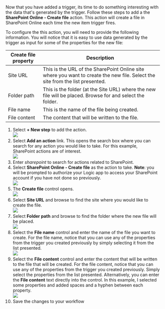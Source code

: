 Now that you have added a trigger, its time to do something interesting with the data that's generated by the trigger. Follow these steps to add a the **SharePoint Online - Create file** action. This action will create a file in SharePoint Online each time the new item trigger fires. 

To configure the this action, you will need to provide the following information. You will notice that it is easy to use data generated  by the trigger as input for some of the properties for the new file:

| Create file property | Description |
| --- | --- |
| Site URL |This is the URL of the SharePoint Online site where you want to create the new file. Select the site from the list presented. |
| Folder path |This is the folder (at the Site URL) where the new file will be placed. Browse for and select the folder. |
| File name |This is the name of the file being created. |
| File content |The content that will be written to the file. |

1. Select **+ New step** to add the action.  
   ![](https://docstestmedia1.blob.core.windows.net/azure-media/includes/media/connectors-create-api-sharepointonline/action-1.png)  
2. Select **Add an action** link. This opens the search box where you can search for any action you would like to take. For this example, SharePoint actions are of interest.    
   ![](https://docstestmedia1.blob.core.windows.net/azure-media/includes/media/connectors-create-api-sharepointonline/action-2.png)    
3. Enter *sharepoint* to search for actions related to SharePoint.
4. Select **SharePoint Online - Create file** as the action to take.   **Note**: you will be prompted to authorize your Logic app to access your SharePoint account if you have not done so previously.    
   ![](https://docstestmedia1.blob.core.windows.net/azure-media/includes/media/connectors-create-api-sharepointonline/action-3.png)    
5. The **Create file** control opens.   
   ![](https://docstestmedia1.blob.core.windows.net/azure-media/includes/media/connectors-create-api-sharepointonline/action-4.png)     
6. Select **Site URL** and browse to find the site where you would like to create the file.     
   ![](https://docstestmedia1.blob.core.windows.net/azure-media/includes/media/connectors-create-api-sharepointonline/action-5.png)  
7. Select **Folder path** and browse to find the folder where the new file will be placed.  
   ![](https://docstestmedia1.blob.core.windows.net/azure-media/includes/media/connectors-create-api-sharepointonline/action-6.png)  
8. Select the **File name** control and enter the name of the file you want to create. For the file name, notice that you can use any of the properties from the trigger you created previously by simply selecting it from the list presented.     
   ![](https://docstestmedia1.blob.core.windows.net/azure-media/includes/media/connectors-create-api-sharepointonline/action-7.png)  
9. Select the **File content** control and enter the content that will be written to the file that will be created. For the file content, notice that you can use any of the properties from the trigger you created previously. Simply select the properties from the list presented. Alternatively, you can enter the **File content** text directly into the control. In this example, I selected some properties and added spaces and a hyphen between each property.        
   ![](https://docstestmedia1.blob.core.windows.net/azure-media/includes/media/connectors-create-api-sharepointonline/action-8.png)  
10. Save the changes to your workflow  









